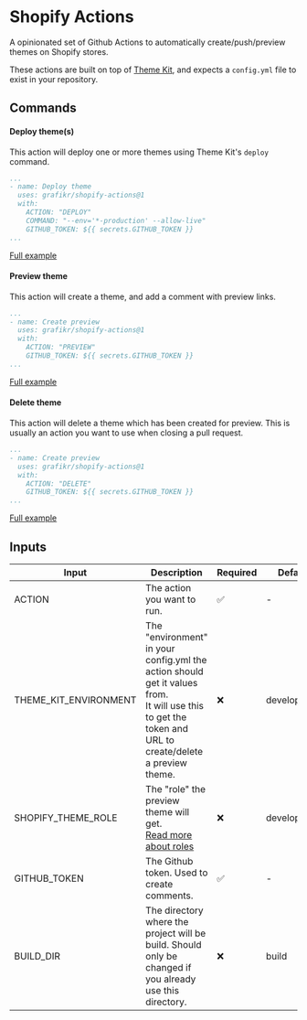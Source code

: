 # Shopify Actions

A opinionated set of Github Actions to automatically create/push/preview themes on Shopify stores.

These actions are built on top of [Theme Kit](https://shopify.dev/themes/tools/theme-kit), and expects a `config.yml` file to exist in your repository.

## Commands
#### Deploy theme(s)
This action will deploy one or more themes using Theme Kit's `deploy` command.

```yaml
...
- name: Deploy theme
  uses: grafikr/shopify-actions@1
  with:
    ACTION: "DEPLOY"
    COMMAND: "--env='*-production' --allow-live"
    GITHUB_TOKEN: ${{ secrets.GITHUB_TOKEN }}
...
```

[Full example](./examples/deploy.yml)

#### Preview theme
This action will create a theme, and add a comment with preview links.

```yaml
...
- name: Create preview
  uses: grafikr/shopify-actions@1
  with:
    ACTION: "PREVIEW"
    GITHUB_TOKEN: ${{ secrets.GITHUB_TOKEN }}
...
```

[Full example](./examples/preview.yml)

#### Delete theme
This action will delete a theme which has been created for preview. This is usually an action you want to use when closing a pull request.

```yaml
...
- name: Create preview
  uses: grafikr/shopify-actions@1
  with:
    ACTION: "DELETE"
    GITHUB_TOKEN: ${{ secrets.GITHUB_TOKEN }}
...
```

[Full example](./examples/delete.yml)

## Inputs
| Input                 | Description                                                                                                                                                | Required           | Default     |
|-----------------------|------------------------------------------------------------------------------------------------------------------------------------------------------------|--------------------|-------------|
| ACTION                | The action you want to run.                                                                                                                                | :white_check_mark: | -           |
| THEME_KIT_ENVIRONMENT | The "environment" in your config.yml the action should get it values from.<br/>It will use this to get the token and URL to create/delete a preview theme. | :x:                | development |
| SHOPIFY_THEME_ROLE    | The "role" the preview theme will get.<br/>[Read more about roles](https://shopify.dev/api/admin-rest/2021-10/resources/theme#resource-object)             | :x:                | development |
| GITHUB_TOKEN          | The Github token. Used to create comments.                                                                                                                 | :white_check_mark: | -           |
| BUILD_DIR             | The directory where the project will be build. Should only be changed if you already use this directory.                                                   | :x:                | build       |
